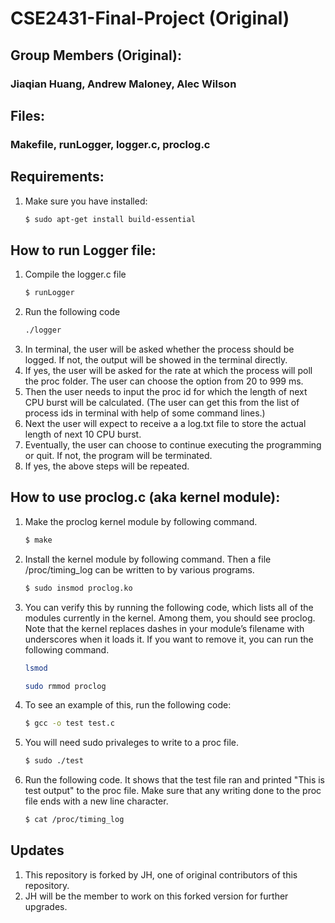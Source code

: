 # CSE2431-Final-Project (Original)

## Group Members (Original):
### Jiaqian Huang, Andrew Maloney, Alec Wilson

## Files:
### Makefile, runLogger, logger.c, proclog.c

## Requirements:
1. Make sure you have installed:
	```sh
	$ sudo apt-get install build-essential
	```
      
## How to run Logger file:
1. Compile the logger.c file
   ```sh
   $ runLogger
   ``` 
2. Run the following code
   ```sh
   ./logger
   ```
3. In terminal, the user will be asked whether the process should be logged. If not, the output will be showed in the terminal directly.
4. If yes, the user will be asked for the rate at which the process will poll the proc folder. The user can choose the option from 20 to 999 ms.
5. Then the user needs to input the proc id for which the length of next CPU burst will be calculated. (The user can get this from the list of process ids in terminal with help of some command lines.)
6. Next the user will expect to receive a a log.txt file to store the actual length of next 10 CPU burst.
7. Eventually, the user can choose to continue executing the programming or quit. If not, the program will be terminated.
8. If yes, the above steps will be repeated.  

## How to use proclog.c (aka kernel module):
1. Make the proclog kernel module by following command.
   ```sh
   $ make
   ```
2. Install the kernel module by following command. Then a file /proc/timing_log can be written to by various programs.
   ```sh
   $ sudo insmod proclog.ko
   ```
3. You can verify this by running the following code, which lists all of the modules currently in the kernel. Among them, you should see proclog. Note that the kernel replaces dashes in your module’s filename with underscores when it loads it. If you want to remove it, you can run the following command. 
   ```sh
   lsmod
   ```
   ```sh
   sudo rmmod proclog
   ```
4. To see an example of this, run the following code:
   ```sh
   $ gcc -o test test.c
   ```
5. You will need sudo privaleges to write to a proc file.
   ```sh
   $ sudo ./test
   ``` 
6. Run the following code. It shows that the test file ran and printed "This is test output" to the proc file. Make sure that any writing done to the proc file ends with a new line character.
   ```sh
   $ cat /proc/timing_log
   ```

## Updates
1. This repository is forked by JH, one of original contributors of this repository.
2. JH will be the member to work on this forked version for further upgrades. 
   
